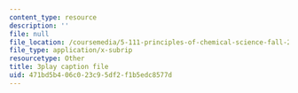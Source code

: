 ```yaml
---
content_type: resource
description: ''
file: null
file_location: /coursemedia/5-111-principles-of-chemical-science-fall-2008/471bd5b406c023c95df2f1b5edc8577d_N1FTKBCq8V0.srt
file_type: application/x-subrip
resourcetype: Other
title: 3play caption file
uid: 471bd5b4-06c0-23c9-5df2-f1b5edc8577d
---
```

